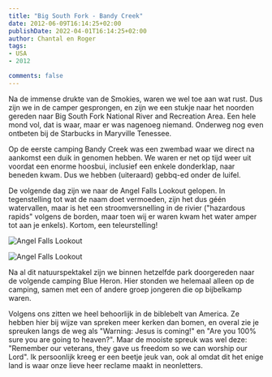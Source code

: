 ```yaml
---
title: "Big South Fork - Bandy Creek"
date: 2012-06-09T16:14:25+02:00
publishDate: 2022-04-01T16:14:25+02:00
author: Chantal en Roger
tags:
- USA
- 2012

comments: false
---
```


Na de immense drukte van de Smokies, waren we wel toe aan wat rust. Dus zijn we in de camper gesprongen, en zijn we een stukje naar het noorden gereden naar Big South Fork National River and Recreation Area. Een hele mond vol, dat is waar, maar er was nagenoeg niemand. Onderweg nog even ontbeten bij de Starbucks in Maryville Tenessee.

Op de eerste camping Bandy Creek was een zwembad waar we direct na aankomst een duik in genomen hebben. We waren er net op tijd weer uit voordat een enorme hoosbui, inclusief een enkele donderklap, naar beneden kwam. Dus we hebben (uiteraard) gebbq-ed onder de luifel.

De volgende dag zijn we naar de Angel Falls Lookout gelopen. In tegenstelling tot wat de naam doet vermoeden, zijn het dus géén watervallen, maar is het een stroomversnelling in de rivier ("hazardous rapids" volgens de borden, maar toen wij er waren kwam het water amper tot aan je enkels). Kortom, een teleurstelling!

![Angel Falls Lookout](./images/IMG_0749.JPG)

![Angel Falls Lookout](./images/IMG_0760.JPG)

Na al dit natuurspektakel zijn we binnen hetzelfde park doorgereden naar de volgende camping Blue Heron. Hier stonden we helemaal alleen op de camping, samen met een of andere groep jongeren die op bijbelkamp waren.

Volgens ons zitten we heel behoorlijk in de biblebelt van America. Ze hebben hier bij wijze van spreken meer kerken dan bomen, en overal zie je spreuken langs de weg als "Warning: Jesus is coming!" en "Are you 100% sure you are going to heaven?". Maar de mooiste spreuk was wel deze: "Remember our veterans, they gave us freedom so we can worship our Lord". Ik persoonlijk kreeg er een beetje jeuk van, ook al omdat dit het enige land is waar onze lieve heer reclame maakt in neonletters.
